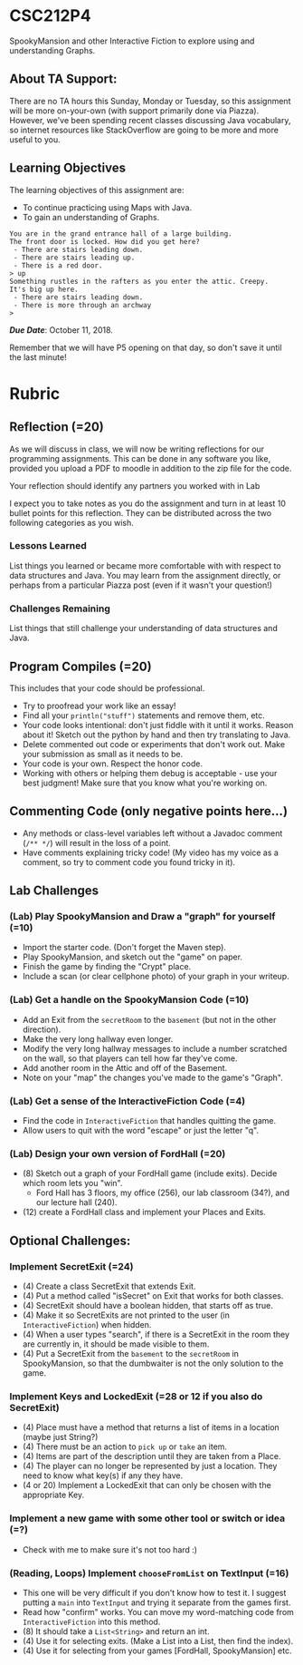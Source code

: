 # CSC212P4

SpookyMansion and other Interactive Fiction to explore using and understanding Graphs.

## About TA Support:
There are no TA hours this Sunday, Monday or Tuesday, so this assignment will be more on-your-own (with support primarily done via Piazza). However, we've been spending recent classes discussing Java vocabulary, so internet resources like StackOverflow are going to be more and more useful to you.

## Learning Objectives
The learning objectives of this assignment are:
 - To continue practicing using Maps with Java.
 - To gain an understanding of Graphs.
 

```
You are in the grand entrance hall of a large building.
The front door is locked. How did you get here?
 - There are stairs leading down.
 - There are stairs leading up.
 - There is a red door.
> up
Something rustles in the rafters as you enter the attic. Creepy.
It's big up here.
 - There are stairs leading down.
 - There is more through an archway
> 
```

 ***Due Date***: October 11, 2018.

Remember that we will have P5 opening on that day, so don't save it until the last minute!

# Rubric

## Reflection (=20)

As we will discuss in class, we will now be writing reflections for our programming assignments. This can be done in any software you like, provided you upload a PDF to moodle in addition to the zip file for the code.

Your reflection should identify any partners you worked with in Lab

I expect you to take notes as you do the assignment and turn in at least 10 bullet points for this reflection. They can be distributed across the two following categories as you wish.

### Lessons Learned

List things you learned or became more comfortable with with respect to data structures and Java. You may learn from the assignment directly, or perhaps from a particular Piazza post (even if it wasn't your question!)

### Challenges Remaining

List things that still challenge your understanding of data structures and Java.

## Program Compiles (=20)
This includes that your code should be professional. 
- Try to proofread your work like an essay! 
- Find all your ``println("stuff")`` statements and remove them, etc.
- Your code looks intentional: don't just fiddle with it until it works. Reason about it! Sketch out the python by hand and then try translating to Java.
- Delete commented out code or experiments that don't work out. Make your submission as small as it needs to be.
- Your code is your own. Respect the honor code.
- Working with others or helping them debug is acceptable - use your best judgment! Make sure that you know what you're working on.

## Commenting Code (only negative points here...)
 - Any methods or class-level variables left without a Javadoc comment (``/** */``) will result in the loss of a point.
 - Have comments explaining tricky code! (My video has my voice as a comment, so try to comment code you found tricky in it).

## Lab Challenges

### (Lab) Play SpookyMansion and Draw a "graph" for yourself (=10)
 - Import the starter code. (Don't forget the Maven step).
 - Play SpookyMansion, and sketch out the "game" on paper.
 - Finish the game by finding the "Crypt" place.
 - Include a scan (or clear cellphone photo) of your graph in your writeup.
 
### (Lab) Get a handle on the SpookyMansion Code (=10)
 - Add an Exit from the ``secretRoom`` to the ``basement`` (but not in the other direction).
 - Make the very long hallway even longer.
 - Modify the very long hallway messages to include a number scratched on the wall, so that players can tell how far they've come.
 - Add another room in the Attic and off of the Basement.
 - Note on your "map" the changes you've made to the game's "Graph".

### (Lab) Get a sense of the InteractiveFiction Code (=4)
 - Find the code in ``InteractiveFiction`` that handles quitting the game.
 - Allow users to quit with the word "escape" or just the letter "q".

### (Lab) Design your own version of FordHall (=20)
 - (8) Sketch out a graph of your FordHall game (include exits). Decide which room lets you "win".
     - Ford Hall has 3 floors, my office (256), our lab classroom (34?), and our lecture hall (240).
 - (12) create a FordHall class and implement your Places and Exits.

## Optional Challenges:

### Implement SecretExit (=24)
 - (4) Create a class SecretExit that extends Exit.
 - (4) Put a method called "isSecret" on Exit that works for both classes.
 - (4) SecretExit should have a boolean hidden, that starts off as true.
 - (4) Make it so SecretExits are not printed to the user (in ``InteractiveFiction``) when hidden.
 - (4) When a user types "search", if there is a SecretExit in the room they are currently in, it should be made visible to them.
 - (4) Put a SecretExit from the ``basement`` to the ``secretRoom`` in SpookyMansion, so that the dumbwaiter is not the only solution to the game.
 
### Implement Keys and LockedExit (=28 or 12 if you also do SecretExit)
 - (4) Place must have a method that returns a list of items in a location (maybe just String?)
 - (4) There must be an action to ``pick up`` or ``take`` an item.
 - (4) Items are part of the description until they are taken from a Place.
 - (4) The player can no longer be represented by just a location. They need to know what key(s) if any they have.
 - (4 or 20) Implement a LockedExit that can only be chosen with the appropriate Key.
 
### Implement a new game with some other tool or switch or idea (=?)
 - Check with me to make sure it's not too hard :)

### (Reading, Loops) Implement ``chooseFromList`` on TextInput (=16)
  - This one will be very difficult if you don't know how to test it. I suggest putting a ``main`` into ``TextInput`` and trying it separate from the games first.
  - Read how "confirm" works. You can move my word-matching code from ``InteractiveFiction`` into this method.
  - (8) It should take a ``List<String>`` and return an int.
  - (4) Use it for selecting exits. (Make a List<Exit> into a List<String>, then find the index).
  - (4) Use it for selecting from your games [FordHall, SpookyMansion] etc.
